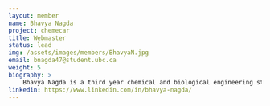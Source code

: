 ```yaml
---
layout: member
name: Bhavya Nagda
project: chemecar
title: Webmaster
status: lead
img: /assets/images/members/BhavyaN.jpg
email: bnagda47@student.ubc.ca
weight: 5
biography: >
    Bhavya Nagda is a third year chemical and biological engineering student. He is the current Webmaster of Envision. Bhavya also has 3 years of experience with Chem-E-Car. He is very interested in sustainability projects and innovating for a better future. Feel free to reach out to talk about UBC, CHBE, Co-op or just life in general! 
linkedin: https://www.linkedin.com/in/bhavya-nagda/
---
```

